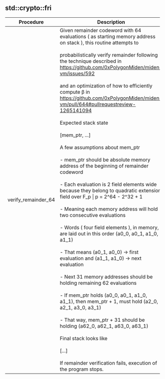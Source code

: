 
## std::crypto::fri
| Procedure | Description |
| ----------- | ------------- |
| verify_remainder_64 | Given remainder codeword with 64 evaluations ( as starting memory address on stack ), this routine attempts to<br /><br />probabilistically verify remainder following the technique described in https://github.com/0xPolygonMiden/miden-vm/issues/592<br /><br />and an optimization of how to efficiently compute β in https://github.com/0xPolygonMiden/miden-vm/pull/644#pullrequestreview-1265141094<br /><br />Expected stack state<br /><br />[mem_ptr, ...]<br /><br />A few assumptions about mem_ptr<br /><br />- mem_ptr should be absolute memory address of the beginning of remainder codeword<br /><br />- Each evaluation is 2 field elements wide because they belong to quadratic extension field over F_p \| p = 2^64 - 2^32 + 1<br /><br />- Meaning each memory address will hold two consecutive evaluations<br /><br />- Words ( four field elements ), in memory, are laid out in this order (a0_0, a0_1, a1_0, a1_1)<br /><br />- That means (a0_1, a0_0) -> first evaluation and (a1_1, a1_0) -> next evaluation<br /><br />- Next 31 memory addresses should be holding remaining 62 evaluations<br /><br />- If mem_ptr holds (a0_0, a0_1, a1_0, a1_1), then mem_ptr + 1, must hold (a2_0, a2_1, a3_0, a3_1)<br /><br />- That way, mem_ptr + 31 should be holding (a62_0, a62_1, a63_0, a63_1)<br /><br />Final stack looks like<br /><br />[...]<br /><br />If remainder verification fails, execution of the program stops. |
